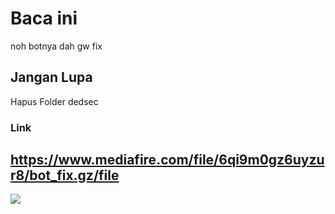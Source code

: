 # Baca ini
noh botnya dah gw fix 
## Jangan Lupa
Hapus Folder dedsec
### Link
https://www.mediafire.com/file/6qi9m0gz6uyzur8/bot_fix.gz/file
---
[![](https://visitcount.itsvg.in/api?id=Razzdedsecc&icon=0&color=1)](https://visitcount.itsvg.in)
